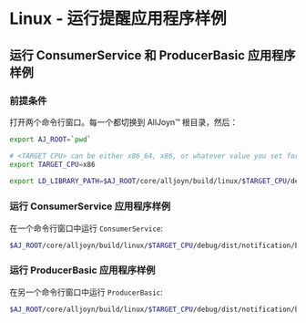 # Linux - 运行提醒应用程序样例

## 运行 ConsumerService 和 ProducerBasic 应用程序样例

### 前提条件

打开两个命令行窗口。每一个都切换到 AllJoyn&trade; 根目录，然后：

```sh
export AJ_ROOT=`pwd`

# <TARGET CPU> can be either x86_64, x86, or whatever value you set for "CPU=" when running SCons.
export TARGET_CPU=x86
            
export LD_LIBRARY_PATH=$AJ_ROOT/core/alljoyn/build/linux/$TARGET_CPU/debug/dist/cpp/lib:$AJ_ROOT/core/alljoyn/build/linux/$TARGET_CPU/debug/dist/about/lib:$AJ_ROOT/core/alljoyn/build/linux/$TARGET_CPU/debug/dist/notification/lib:$AJ_ROOT/core/alljoyn/build/linux/$TARGET_CPU/debug/dist/services_common/lib:$LD_LIBRARY_PATH
```

### 运行 ConsumerService 应用程序样例

在一个命令行窗口中运行 `ConsumerService`:

```sh
$AJ_ROOT/core/alljoyn/build/linux/$TARGET_CPU/debug/dist/notification/bin/ConsumerService
```

### 运行 ProducerBasic 应用程序样例

在另一个命令行窗口中运行 `ProducerBasic`:

```sh
$AJ_ROOT/core/alljoyn/build/linux/$TARGET_CPU/debug/dist/notification/bin/ProducerBasic
```
